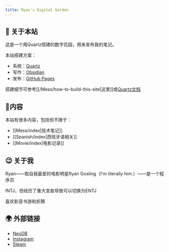 ```yaml
---
title: Ryan's Digital Garden
---
```


## 🌳 关于本站
这是一个用Quartz搭建的数字花园，用来发布我的笔记。

本站搭建方案：
- 系统：[Quartz](https://github.com/jackyzha0/quartz)
- 写作：[Obsidian](https://obsidian.md/)
- 发布：[GitHub Pages](https://pages.github.com/)

搭建细节可参考[[/Mess/how-to-build-this-site|这里]]或[Quartz文档](https://quartz.jzhao.xyz/)

## 🧩内容
本站有很多内容，包括但不限于：
- [[Mess/index|技术笔记]]
- [[Spanish/index|西班牙语相关]]
- [[Movie/index|电影记录]]

## 😉 关于我
Ryan——取自我最爱的电影明星Ryan Gosling（I'm literally him.）——是一个程序员

INTJ，但经历了重大变故导致可以切换为ENTJ

喜欢影音书游和折腾
## 🌍 外部链接
- [NeoDB](https://neodb.social/users/berserk/)
- [Instagram](https://www.instagram.com/berserkduck/)
- [Steam](https://steamcommunity.com/id/berserkduck/)


